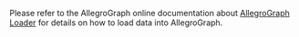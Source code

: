 
Please refer to the AllegroGraph online documentation about [AllegroGraph Loader](http://franz.com/agraph/support/documentation/current/agload.html)
for details on how to load data into AllegroGraph.
